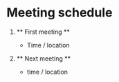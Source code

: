 # Meeting schedule

1. ** First meeting **
	* Time / location

2. ** Next meeting **
	* time / location
